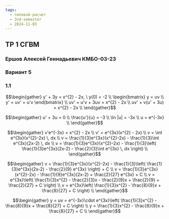 ```yaml
---
tags:
  - типовой-расчет
  - 2nd-semester
  - 2024-11-03
---
```


## ТР 1 СГВМ

### Ершов Алексей Геннадьевич КМБО-03-23

### Вариант 5

### 1.1

$$\begin{gather}
y' + 3y = x^{2} - 2x, \ y(0) = -2 \\
\begin{bmatrix}
y = uv \\
y' = uv' + u'v
\end{bmatrix} \\
uv' + u'v + 3uv = x^{2} - 2x \\
uv' + v(u' + 3u) = x^{2} - 2x \\
\end{gather}$$

$$\begin{gather}
u' + 3u = 0 \\
\frac{u'}{u} = -3 \\
\ln |u| = -3x \\
u = e^{-3x} \\
\end{gather}$$

$$\begin{gather}
v'e^{-3x} = x^{2} - 2x \\
v' = e^{3x}(x^{2} - 2x) \\
v = \int e^{3x}(x^{2}-2x) \, dx \\
v = \frac{1}{3}e^{3x}(x^{2}-2x) - \frac{1}{3}\int e^{3x}(2x-2) \, dx \\
v = \frac{1}{3}e^{3x}(x^{2}-2x) - \frac{1}{3}\left( \frac{1}{3}e^{3x}(2x-2) - \frac{2}{3}\int e^{3x} \, dx \right) \\
\end{gather}$$

$$\begin{gather}
v = \frac{1}{3}e^{3x}(x^{2}-2x) - \frac{1}{3}\left( \frac{1}{3}e^{3x}(2x-2) - \frac{2}{9} e^{3x} \right) + C \\
v = \frac{1}{3}e^{3x}(x^{2}-2x) - \frac{1}{9}e^{3x}(2x-2) + \frac{2}{27} e^{3x} + C \\
v = e^{3x}\left( \frac{1}{3}x^{2} - \frac{2}{3}x - \frac{2}{9}x + \frac{2}{9} + \frac{2}{27} + C \right) \\
v = e^{3x}\left( \frac{1}{3}x^{2} - \frac{8}{9}x + \frac{8}{27} + C \right) \\
\end{gather}$$

$$\begin{gather}
y = uv = e^{-3x}\cdot e^{3x}\left( \frac{1}{3}x^{2} - \frac{8}{9}x + \frac{8}{27} + C \right) \\
y = \frac{1}{3}x^{2} - \frac{8}{9}x + \frac{8}{27} + C \\
\end{gather}$$